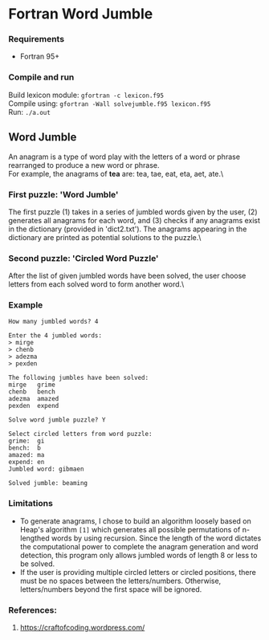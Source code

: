 # Fortran Word Jumble

### Requirements
- Fortran 95+

### Compile and run
Build lexicon module: `gfortran -c lexicon.f95`\
Compile using: `gfortran -Wall solvejumble.f95 lexicon.f95`\
Run: `./a.out`

## Word Jumble
An anagram is a type of word play with the letters of a word or phrase rearranged to produce a new word or phrase.\
For example, the anagrams of **tea** are: tea, tae, eat, eta, aet, ate.\
### First puzzle: 'Word Jumble'
The first puzzle (1) takes in a series of jumbled words given by the user, (2) generates all anagrams for each word, and (3) checks if any anagrams exist in the dictionary (provided in 'dict2.txt'). The anagrams appearing in the dictionary are printed as potential solutions to the puzzle.\

### Second puzzle: 'Circled Word Puzzle'
After the list of given jumbled words have been solved, the user choose letters from each solved word to form another word.\

### Example
```
How many jumbled words? 4

Enter the 4 jumbled words:
> mirge
> chenb
> adezma
> pexden

The following jumbles have been solved:
mirge   grime
chenb   bench
adezma  amazed
pexden  expend

Solve word jumble puzzle? Y

Select circled letters from word puzzle:
grime:  gi
bench:  b
amazed: ma
expend: en
Jumbled word: gibmaen

Solved jumble: beaming
```

### Limitations
- To generate anagrams, I chose to build an algorithm loosely based on Heap's algorithm `[1]` which generates all possible permutations of n-lengthed words by using recursion. Since the length of the word dictates the computational power to complete the anagram generation and word detection, this program only allows jumbled words of length 8 or less to be solved.
- If the user is providing multiple circled letters or circled positions, there must be no spaces between the letters/numbers. Otherwise, letters/numbers beyond the first space will be ignored.

### References:
1. https://craftofcoding.wordpress.com/
